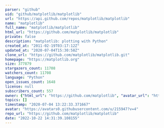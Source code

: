 ```yaml
---
parser: "github"
uid: "github/matplotlib/matplotlib"
url: "https://api.github.com/repos/matplotlib/matplotlib"
name: "matplotlib"
full_name: "matplotlib/matplotlib"
html_url: "https://github.com/matplotlib/matplotlib"
private: false
description: "matplotlib: plotting with Python"
created_at: "2011-02-19T03:17:12Z"
updated_at: "2020-07-04T15:30:58Z"
clone_url: "https://github.com/matplotlib/matplotlib.git"
homepage: "https://matplotlib.org"
size: 377879
stargazers_count: 11708
watchers_count: 11708
language: "Python"
open_issues_count: 1648
license: null
subscribers_count: 557
owner: {"html_url": "https://github.com/matplotlib", "avatar_url": "https://avatars0.githubusercontent.com/u/215947?v=4", "login": "matplotlib", "type": "Organization"}
topics: []
timestamp: "2020-07-04 13:22:33.371667"
avatar: "https://avatars0.githubusercontent.com/u/215947?v=4"
repo_url: "https://github.com/matplotlib/matplotlib"
date: "2022-10-22 14:31:39.108155"
---
```

